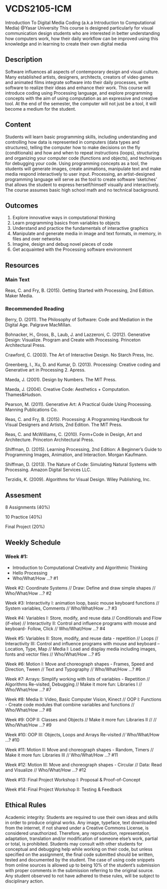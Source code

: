 # VCDS2105-ICM
Introduction To Digital Media Coding (a.k.a Introduction to Computational Media) @Yasar University
This course is designed particularly for visual communication design students who are interested in better understanding how computers work, how their daily workflow can be improved using this knowledge and in learning to create their own digital media

## Description
Software influences all aspects of contemporary design and visual culture. Many established artists, designers, architects, creators of video games and animated films integrate software into their daily processes, write software to realize their ideas and enhance their work. This course will introduce coding using Processing language, and explore programming concepts with the aim of using computation as an expressive and creative tool. At the end of the semester, the computer will not just be a tool, it will become a medium for the student. 

## Content
Students will learn basic programming skills, including understanding and controlling how data is represented in computers (data types and structures), telling the computer how to make decisions on the fly (conditionals) and how and when to repeat instructions (loops), structuring and organizing your computer code (functions and objects), and techniques for debugging your code. Using programming concepts as a tool, the students will generate images, create animations, manipulate text and make media respond interactively to user input. 
Processing, an artist-designed programming language will serve as the tool to create software ‘sketches’ that allows the student to express herself/himself visually and interactively. 
The course assumes basic high school math and no technical background.

## Outcomes
1.	Explore innovative ways in computational thinking
2.	Learn programming basics from variables to objects
3.	Understand and practice the fundamentals of interactive graphics
4.	Manipulate and generate media in image and text formats, in memory, in files and over networks
5.	Imagine, design and debug novel pieces of code
6.  Get acquainted with the Processing software environment

## Resources
### Main Text
Reas, C. and Fry, B. (2015). Getting Started with Processing, 2nd Edition. Maker Media. 

### Recommended Reading
Berry, D. (2011). The Philosophy of Software: Code and Mediation in the Digital Age. Palgrave MacMillan.

Bohnacker, H., Gross, B., Laub, J. and Lazzeroni, C. (2012). Generative Design: Visualize. Program and Create with Processing. Princeton Architectural Press.

Crawford, C. (2003). The Art of Interactive Design. No Starch Press, Inc.

Greenberg, I., Xu, D. and Kumar, D. (2013). Processing: Creative coding and Generative art in Processing 2. Apress. 

Maeda, J. (2001). Design by Numbers. The MIT Press.

Maeda, J. (2004). Creative Code: Aesthetics + Computation. Thames&Hudson. 

Pearson, M. (2011). Generative Art: A Practical Guide Using Processing. Manning Publications Co.

Reas, C. and Fry, B. (2015). Processing: A Programming Handbook for Visual Designers and Artists, 2nd Edition. The MIT Press.

Reas, C. and McWilliams, C. (2010). Form+Code in Design, Art and Architecture. Princeton Architectural Press.

Shiffman, D. (2015). Learning Processing, 2nd Edition: A Beginner’s Guide to Programming Images, Animation, and Interaction. Morgan Kaufmann.

Shiffman, D. (2013). The Nature of Code: Simulating Natural Systems with Processing. Amazon Digital Services LLC.

Terzidis, K. (2009). Algorithms for Visual Design. Wiley Publishing, Inc.


## Assesment
8 Assignments (40%)

10 Practice (40%)

Final Project (20%)


## Weekly Schedule
### Week #1: 
- Introduction to Computational Creativity and Algorithmic Thinking
- Hello Processing
- Who/What/How …? #1

Week #2: Coordinate Systems // Draw: Define and draw simple shapes // Who/What/How …? #2

Week #3: Interactivity I: animation loop, basic mouse keyboard functions // System variables, Comments // Who/What/How …? #3

Week #4: Variables I: Store, modify, and reuse data // Conditionals and Flow (if-else) // Interactivity II: Control and influence programs with mouse and keyboard- Follow, Click // Who/What/How …? #4

Week #5: Variables II: Store, modify, and reuse data - repetition  // Loops  // Interactivity III: Control and influence programs with mouse and keyboard – Location, Type, Map // Media I: Load and display media including images, fonts and vector files // Who/What/How …? #5

Week #6: Motion I: Move and choreograph shapes - Frames, Speed and Direction, Tween // Text and Typography // Who/What/How …? #6

Week #7: Arrays: Simplify working with lists of variables - Repetition  // Algorithms Re-visited, Debugging  // Make it more fun: Libraries I  // Who/What/How …? #7

Week #8: Media II: Video, Basic Computer Vision, Kinect // OOP I: Functions - Create code modules that combine variables and functions // Who/What/How …? #8

Week #9: OOP II: Classes and Objects // Make it more fun: Libraries II // // Who/What/How …? #9

Week #10: OOP III: Objects, Loops and Arrays Re-visited // Who/What/How …? #10

Week #11: Motion II: Move and choreograph shapes - Random, Timers // Make it more fun: Libraries III  // Who/What/How …? #11

Week #12: Motion III: Move and choreograph shapes - Circular // Data: Read and Visualize // Who/What/How …? #12

Week #13: Final Project Workshop I: Proposal & Proof-of-Concept

Week #14: Final Project Workshop II: Testing & Feedback


## Ethical Rules
Academic integrity: Students are required to use their own ideas and skills in order to produce original works. Any image, typeface, text downloaded from the internet, if not shared under a Creative Commons License, is considered
unauthorized. Therefore, any reproduction, representation, adaptation, translation and/or modification of someone
else’s work, partial or total, is prohibited. Students may consult with other students for conceptual and debugging help while working on their code, but unless specified on the assignment, the final code submitted should be written, tested and documented by the student. The case of using code snippets from online sources is allowed up to being 10% of the student’s submission with proper comments in the submission referring to the original source. Any student observed to not have adhered to these rules, will be subject to disciplinary action.

